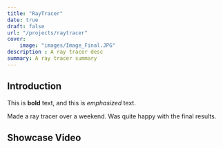 ```yaml
---
title: "RayTracer"
date: true
draft: false
url: "/projects/raytracer"
cover:
    image: "images/Image_Final.JPG"
description : A ray tracer desc
summary: A ray tracer summary    
---
```


## Introduction

This is **bold** text, and this is *emphasized* text.

Made a ray tracer over a weekend. Was quite happy with the final results.

<!--Add photo -->

## Showcase Video
